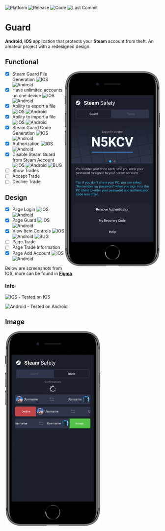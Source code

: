 ![Platform](https://img.shields.io/badge/platform-ios%20%7C%20android-brightgreen)
![Release](https://img.shields.io/github/v/release/AN0NCER/guard)
![Code](https://img.shields.io/github/languages/top/AN0NCER/guard)
![Last Commit](https://img.shields.io/github/last-commit/AN0NCER/guard)

# Guard

**Android**, **IOS** application that protects your **Steam** account from theft. An amateur project with a redesigned design.

## Functional

<img src="Resorces/iphoneExample.png" align="right" width="310" />

- [X] Steam Guard File Generation  ![IOS](https://img.shields.io/badge/ios-light?style=flat&logo=apple) ![Android](https://img.shields.io/badge/android-blue?style=flat&logo=android)
- [X] Have unlimited accounts on one device  ![IOS](https://img.shields.io/badge/ios-light?style=flat&logo=apple) ![Android](https://img.shields.io/badge/android-blue?style=flat&logo=android)
- [X] Ability to export a file   ![IOS](https://img.shields.io/badge/ios-light?style=flat&logo=apple) ![Android](https://img.shields.io/badge/android-blue?style=flat&logo=android)
- [X] Ability to import a file   ![IOS](https://img.shields.io/badge/ios-light?style=flat&logo=apple) ![Android](https://img.shields.io/badge/android-blue?style=flat&logo=android)
- [X] Steam Guard Code Generation   ![IOS](https://img.shields.io/badge/ios-light?style=flat&logo=apple) ![Android](https://img.shields.io/badge/android-blue?style=flat&logo=android)
- [X] Authorization   ![IOS](https://img.shields.io/badge/ios-light?style=flat&logo=apple) ![Android](https://img.shields.io/badge/android-blue?style=flat&logo=android)
- [X] Disable Steam Guard from Steam Account   ![IOS](https://img.shields.io/badge/ios-light?style=flat&logo=apple) ![Android](https://img.shields.io/badge/android-blue?style=flat&logo=android) ![BUG](https://img.shields.io/badge/-BUG-critical)
- [ ] Show Trades
- [ ] Accept Trade
- [ ] Decline Trade

## Design

- [X] Page Login   ![IOS](https://img.shields.io/badge/ios-light?style=flat&logo=apple) ![Android](https://img.shields.io/badge/android-blue?style=flat&logo=android)
- [X] Page Guard  ![IOS](https://img.shields.io/badge/ios-light?style=flat&logo=apple) ![Android](https://img.shields.io/badge/android-blue?style=flat&logo=android)
- [X] View Item Controls  ![IOS](https://img.shields.io/badge/ios-light?style=flat&logo=apple) ![Android](https://img.shields.io/badge/android-blue?style=flat&logo=android) ![BUG](https://img.shields.io/badge/-BUG-critical)
- [ ] Page Trade
- [ ] Page Trade Information
- [X] Page Add Account ![IOS](https://img.shields.io/badge/ios-light?style=flat&logo=apple) ![Android](https://img.shields.io/badge/android-blue?style=flat&logo=android)

Below are screenshots from IOS, more can be found in [**Figma**](https://www.figma.com/file/NCcKHjj30Wh1UrKvqnby0C/Guard?node-id=0%3A1)

### Info

![IOS](https://img.shields.io/badge/ios-light?style=flat&logo=apple) - Tested on IOS

![Android](https://img.shields.io/badge/android-blue?style=flat&logo=android) - Tested on Android

## Image

<img src="Resorces/iphoneTrade.png" align="left" width="310" />
